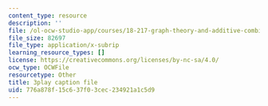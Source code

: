 ```yaml
---
content_type: resource
description: ''
file: /ol-ocw-studio-app/courses/18-217-graph-theory-and-additive-combinatorics-fall-2019/776a878f15c637f03cec234921a1c5d9_TgPcNnUrE24.srt
file_size: 82697
file_type: application/x-subrip
learning_resource_types: []
license: https://creativecommons.org/licenses/by-nc-sa/4.0/
ocw_type: OCWFile
resourcetype: Other
title: 3play caption file
uid: 776a878f-15c6-37f0-3cec-234921a1c5d9
---
```

